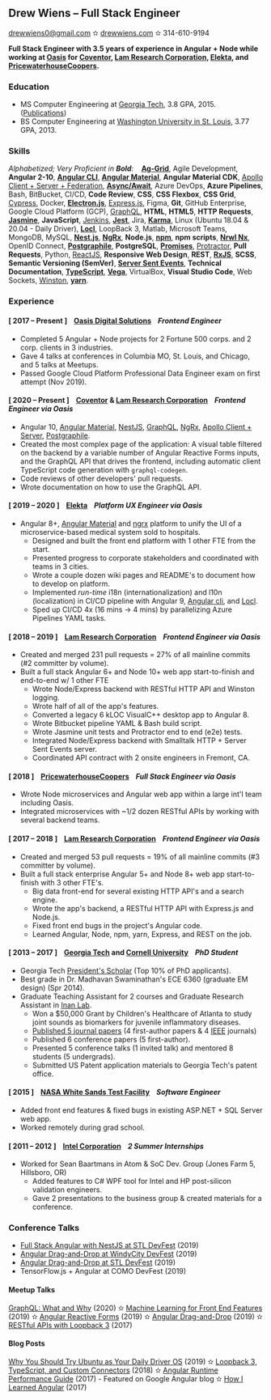 ## Drew Wiens – Full Stack Engineer

[drewwiens0@gmail.com](mailto:drewwiens0@gmail.com) &#10027; [drewwiens.com](http://drewwiens.com) &#10027; 314-610-9194

**Full Stack Engineer with 3.5 years of experience in Angular + Node while working at [Oasis](http://oasis.digital) for [Coventor](http://coventor.com), [Lam Research Corporation](http://lamresearch.com), [Elekta](http://elekta.com), and [PricewaterhouseCoopers](http://pwc.com).**

### Education

* MS Computer Engineering at [Georgia Tech](http://gatech.edu), 3.8 GPA, 2015. ([Publications](https://scholar.google.com/citations?user=_N2X7KwAAAAJ))
* BS Computer Engineering at [Washington University in St. Louis](http://wustl.edu), 3.77 GPA, 2013.

### Skills

_Alphabetized; Very Proficient in **Bold**:_ &nbsp;&nbsp; **[Ag-Grid](https://www.ag-grid.com/)**, Agile Development, **Angular 2-10**, **[Angular CLI](https://cli.angular.io/)**, **[Angular Material](https://material.angular.io/)**, **Angular Material CDK**, [Apollo Client + Server + Federation](https://www.apollographql.com/), **[Async/Await](https://developer.mozilla.org/en-US/docs/Web/JavaScript/Reference/Statements/async_function)**, Azure DevOps, **Azure Pipelines**, Bash, BitBucket, CI/CD, **Code Review**, **CSS**, **CSS Flexbox**, **CSS Grid**, [Cypress](https://www.cypress.io/), Docker, **[Electron.js](https://www.electronjs.org/)**, [Express.js](https://expressjs.com/), Figma, **Git**, GitHub Enterprise, Google Cloud Platform (GCP), [GraphQL](https://graphql.org/), **HTML**, **HTML5**, **HTTP Requests**, **[Jasmine](https://jasmine.github.io/)**, **JavaScript**, [Jenkins](https://www.jenkins.io/), **[Jest](https://jestjs.io/)**, Jira, **[Karma](https://karma-runner.github.io/)**, Linux (Ubuntu 18.04 & 20.04 - Daily Driver), **[Locl](https://github.com/loclapp/locl)**, LoopBack 3, Matlab, Microsoft Teams, MongoDB, MySQL, **[Nest.js](https://nestjs.com/)**, **[NgRx](https://ngrx.io/)**, **Node.js**, **[npm](https://docs.npmjs.com/cli/npm)**, **npm scripts**, **[Nrwl Nx](https://nx.dev/)**, OpenID Connect, **[Postgraphile](https://www.graphile.org/postgraphile/)**, **PostgreSQL**, **[Promises](https://developer.mozilla.org/en-US/docs/Web/JavaScript/Reference/Global_Objects/Promise)**, [Protractor](https://www.protractortest.org/), **Pull Requests**, Python, [ReactJS](http://react.com), **Responsive Web Design**, **REST**, **[RxJS](https://rxjs-dev.firebaseapp.com/guide/overview)**, **SCSS**, **Semantic Versioning (SemVer)**, **[Server Sent Events](https://developer.mozilla.org/en-US/docs/Web/API/Server-sent_events/Using_server-sent_events)**, **Technical Documentation**, **[TypeScript](https://www.typescriptlang.org/)**, **[Vega](https://vega.github.io/vega/)**, VirtualBox, **Visual Studio Code**, Web Sockets, [Winston](https://www.npmjs.com/package/winston), **[yarn](https://classic.yarnpkg.com/lang/en/)**.

### Experience

#### [ 2017 – Present ] &nbsp;&nbsp; [Oasis Digital Solutions](http://oasis.digital) &nbsp;&nbsp; *Frontend Engineer*

* Completed 5 Angular + Node projects for 2 Fortune 500 corps. and 2 corp. clients in 3 industries.
* Gave 4 talks at conferences in Columbia MO, St. Louis, and Chicago, and 5 talks at Meetups.
* Passed Google Cloud Platform Professional Data Engineer exam on first attempt (Nov 2019).

#### [ 2020 – Present ] &nbsp;&nbsp; [Coventor](http://coventor.com) & [Lam Research Corporation](http://lamresearch.com) &nbsp;&nbsp; *Frontend Engineer via Oasis*

* Angular 10, [Angular Material](http://material.angular.io), [NestJS](https://nestjs.com), [GraphQL](https://graphql.org/), [NgRx](https://ngrx.io/), [Apollo Client + Server](https://www.apollographql.com/), [Postgraphile](https://www.graphile.org/postgraphile/).
* Created the most complex page of the application: A visual table filtered on the backend by a variable number of Angular Reactive Forms inputs, and the GraphQL API that drives the frontend, including automatic client TypeScript code generation with `graphql-codegen`.
* Code reviews of other developers' pull requests.
* Wrote documentation on how to use the GraphQL API.

#### [ 2019 – 2020 ] &nbsp;&nbsp; [Elekta](http://elekta.com) &nbsp;&nbsp; *Platform UX Engineer via Oasis*

* Angular 8+, [Angular Material](http://material.angular.io) and [ngrx](http://ngrx.io) platform to unify the UI of a microservice-based medical system sold to hospitals.
  * Designed and built the front end platform with 1 other FTE from the start.
  * Presented progress to corporate stakeholders and coordinated with teams in 3 cities.
  * Wrote a couple dozen wiki pages and README's to document how to develop on platform.
  * Implemented _run-time_ i18n (internationalization) and l10n (localization) in CI/CD pipeline with Angular 9, [Angular cli](https://cli.angular.io/), and [Locl](https://github.com/loclapp/locl).
  * Sped up CI/CD 4x (16 mins → 4 mins) by parallelizing Azure Pipelines YAML tasks.

#### [ 2018 – 2019 ] &nbsp;&nbsp; [Lam Research Corporation](http://lamresearch.com) &nbsp;&nbsp; *Frontend Engineer via Oasis*

* Created and merged 231 pull requests = 27% of all mainline commits (#2 committer by volume).
* Built a full stack Angular 6+ and Node 10+ web app start-to-finish and end-to-end w/ 1 other FTE
  * Wrote Node/Express backend with RESTful HTTP API and Winston logging.
  * Wrote half of all of the app's features.
  * Converted a legacy 6 kLOC VisualC++ desktop app to Angular 8.
  * Wrote Bitbucket pipeline YAML & Bash build script.
  * Wrote Jasmine unit tests and Protractor end to end (e2e) tests.
  * Integrated Node/Express backend with Smalltalk HTTP + Server Sent Events server.
  * Coordinated API contract with 2 onsite engineers in Fremont, CA.

#### [ 2018 ] &nbsp;&nbsp; [PricewaterhouseCoopers](http://pwc.com) &nbsp;&nbsp; *Full Stack Engineer via Oasis*

* Wrote Node microservices and Angular web app within a large int'l team including Oasis.
* Integrated microservices with ~1/2 dozen RESTful APIs by working with several backend teams.

#### [ 2017 – 2018 ] &nbsp;&nbsp; [Lam Research Corporation](http://lamresearch.com) &nbsp;&nbsp; *Frontend Engineer via Oasis*

* Created and merged 53 pull requests = 19% of all mainline commits (#3 committer by volume).
* Built a full stack enterprise Angular 5+ and Node 8+ web app start-to-finish with 3 other FTE's.
  * Big data front-end for several existing HTTP API's and a search engine.
  * Wrote the app's backend, a RESTful HTTP API with Express.js and Node.js.
  * Fixed front end bugs in the project's Angular code.
  * Learned Angular, Node, npm, yarn, Express, and REST on the job.

#### [ 2013 – 2017 ] &nbsp;&nbsp; [Georgia Tech](http://gatech.edu) and [Cornell University](http://cornell.edu/) &nbsp;&nbsp; *PhD Student*

* Georgia Tech [President's Scholar](http://www.gradadmiss.gatech.edu/presidents-fellowships) (Top 10% of PhD applicants).
* Best grade in Dr. Madhavan Swaminathan's ECE 6360 (graduate EM design) (Spr 2014).
* Graduate Teaching Assistant for 2 courses and Graduate Research Assistant in [Inan Lab](https://irl.gatech.edu/).
  * Won a $50,000 Grant by Children's Healthcare of Atlanta to study joint sounds as biomarkers for juvenile inflammatory diseases.
  * [Published 5 journal papers](https://scholar.google.com/citations?user=_N2X7KwAAAAJ) (4 first-author papers & 4 [IEEE](http://www.ieee.org/) journals)
  * Published 6 conference papers (5 first-author).
  * Presented 5 conference talks (1 invited talk) and mentored 8 students (5 undergrads).
  * Submitted US Patent application materials to Georgia Tech's patent office.

#### [ 2015 ] &nbsp;&nbsp; [NASA White Sands Test Facility](https://www.nasa.gov/centers/wstf/index_new.html) &nbsp;&nbsp; *Software Engineer*

* Added front end features & fixed bugs in existing ASP.NET + SQL Server web app.
* Worked remotely during grad school.

#### [ 2011 – 2012 ] &nbsp;&nbsp; [Intel Corporation](http://intel.com) &nbsp;&nbsp; *2 Summer Internships*

* Worked for Sean Baartmans in Atom & SoC Dev. Group (Jones Farm 5, Hillsboro, OR)
  * Added features to C# WPF tool for Intel and HP post-silicon validation engineers.
  * Gave 2 presentations to the business group & created materials for a conference.

### Conference Talks

* [Full Stack Angular with NestJS at STL DevFest](https://speakerdeck.com/adwiens/full-stack-angular-with-nestjs) (2019)
* [Angular Drag-and-Drop at WindyCity DevFest](https://www.youtube.com/watch?v=UBbI6-QTdec) (2019)
* [Angular Drag-and-Drop at STL DevFest](https://www.youtube.com/watch?v=JIqtgkKx7PE) (2019)
* TensorFlow.js + Angular at COMO DevFest (2019)

#### Meetup Talks

[GraphQL: What and Why](https://www.youtube.com/watch?v=uhY81zcT8ns) (2020) &#10027; [Machine Learning for Front End Features](https://www.youtube.com/watch?v=rGHF3D8YrD0) (2019) &#10027; [Angular Reactive Forms](https://www.youtube.com/watch?v=EduDRsy3GkI) (2019) &#10027; [Angular Drag-and-Drop](https://www.youtube.com/watch?v=jZZQHQLY51s) (2019) &#10027; [RESTful APIs with Loopback 3](https://www.youtube.com/watch?v=rpiv8SV-7tk) (2017)

#### Blog Posts

[Why You Should Try Ubuntu as Your Daily Driver OS](https://medium.com/@andywiens/why-you-should-try-ubuntu-again-5e8cb998c480) (2019) &#10027; [Loopback 3, TypeScript, and Custom Connectors](https://blog.oasisdigital.com/2018/loopback-3-typescript-custom-connectors/) (2018) &#10027; [Angular Runtime Performance Guide](https://blog.oasisdigital.com/2017/angular-runtime-performance-guide/) (2017) - Featured on Google Angular blog &#10027; [How I Learned Angular](https://blog.oasisdigital.com/2017/angular-from-the-fire-hose/) (2017)
